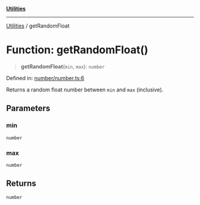 [**Utilities**](../README.md)

***

[Utilities](../README.md) / getRandomFloat

# Function: getRandomFloat()

> **getRandomFloat**(`min`, `max`): `number`

Defined in: [number/number.ts:6](https://github.com/noobiept/utilities/blob/786efe35015e1a6c21914057e8b0d5fc10429d8e/source/number/number.ts#L6)

Returns a random float number between `min` and `max` (inclusive).

## Parameters

### min

`number`

### max

`number`

## Returns

`number`
